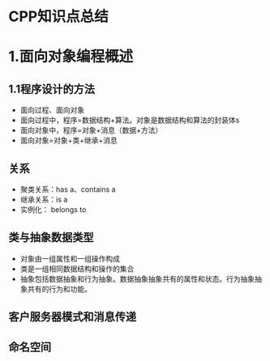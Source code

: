 # CPP知识点总结
# 1.面向对象编程概述
## 1.1程序设计的方法
- 面向过程、面向对象
- 面向过程中，程序=数据结构+算法。对象是数据结构和算法的封装体s
- 面向对象中，程序=对象+消息（数据+方法）
- 面向对象=对象+类+继承+消息
## 关系
- 聚类关系：has a、contains a
- 继承关系：is a
- 实例化： belongs to
## 类与抽象数据类型
- 对象由一组属性和一组操作构成
- 类是一组相同数据结构和操作的集合
- 抽象包括数据抽象和行为抽象。数据抽象抽象共有的属性和状态。行为抽象抽象共有的行为和功能。

## 客户服务器模式和消息传递

## 命名空间